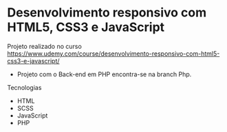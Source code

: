 # Desenvolvimento responsivo com HTML5, CSS3 e JavaScript

Projeto realizado no curso https://www.udemy.com/course/desenvolvimento-responsivo-com-html5-css3-e-javascript/

* Projeto com o Back-end em PHP encontra-se na branch Php.

Tecnologias

* HTML
* SCSS
* JavaScript
* PHP
